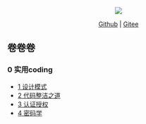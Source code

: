 [comment]: <> (> [百度]&#40;https://www.baidu.com&#41; 一下)

<div align="center">
    <p>
        <a href="https://gitee.com/allrandom/Linzlb_Seehope" target="_blank">
            <img src="https://coli688-smart-home-pub-read.oss-cn-shenzhen.aliyuncs.com/icon/pid.png" width="" />
            <!-- <img src="./hanbing.png" style="margin: 0 auto; width: 850px;" /> -->
        </a>
    </p>
<!-- 
    <p>
        <a href="https://javaguide.cn/">
        <img src="https://img.shields.io/badge/阅读-read-brightgreen.svg" alt="阅读" /></a>
        <img src="https://img.shields.io/github/stars/Snailclimb/JavaGuide" alt="stars" />
        <img src="https://img.shields.io/github/forks/Snailclimb/JavaGuide" alt="forks" />
        <img src="https://img.shields.io/github/issues/Snailclimb/JavaGuide" alt="issues" />
    </p>
-->
    <p>
        <a href="https://github.com/linzlb/Linzlb_Seehope.git">Github</a> |
        <a href="https://gitee.com/allrandom/Linzlb_Seehope.git">Gitee</a>
    </p>  
</div>







## 卷卷卷
### 0 实用coding
* [1 设计模式](./docs/0/1设计模式.md)
* [2 代码整洁之道](./docs/0/2代码整洁之道.md)
* [3 认证授权](./docs/0/3认证授权.md)  
* [4 密码学](./docs/0/4密码学.md)  
